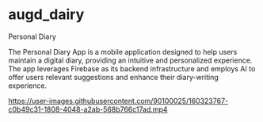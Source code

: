 # augd_dairy

Personal Diary





The Personal Diary App is a mobile application designed to help users maintain a digital diary, providing an intuitive and personalized experience. The app leverages Firebase as its backend infrastructure and employs AI to offer users relevant suggestions and enhance their diary-writing experience.



https://user-images.githubusercontent.com/90100025/160323767-c0b49c31-1808-4048-a2ab-568b766c17ad.mp4
